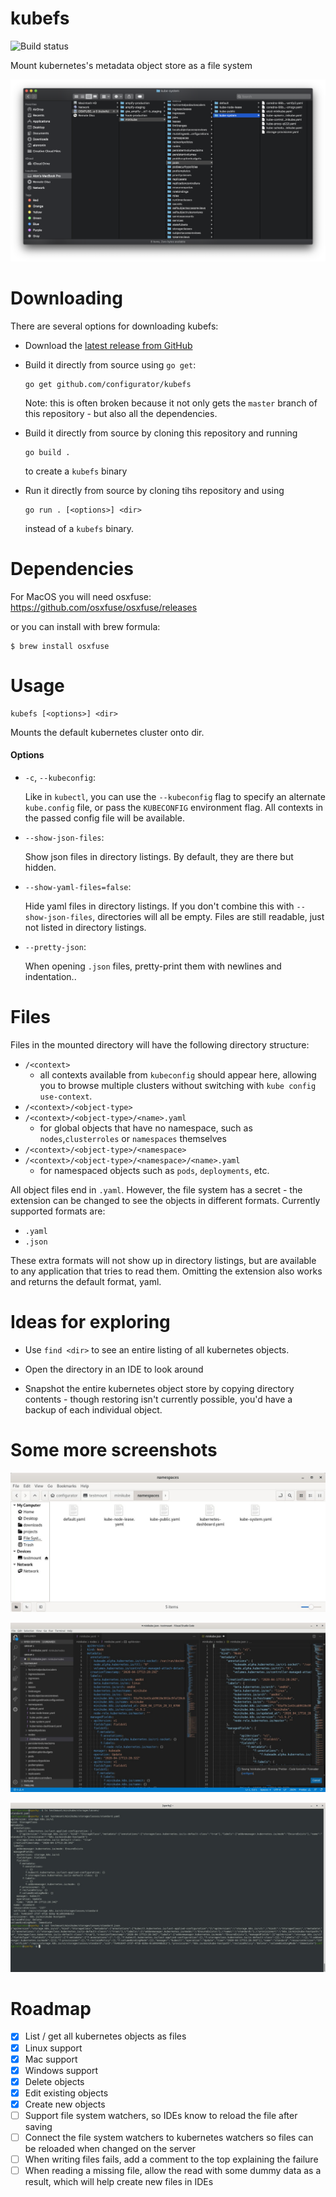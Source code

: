 # kubefs

![Build status](https://github.com/configurator/kubefs/workflows/Build/badge.svg)

Mount kubernetes's metadata object store as a file system

![Screenshot](.screenshots/kubefs.screenshot.png)

# Downloading

There are several options for downloading kubefs:

- Download the [latest release from GitHub](https://github.com/configurator/kubefs/releases/latest)

- Build it directly from source using `go get`:

  ```shell
  go get github.com/configurator/kubefs
  ```

  Note: this is often broken because it not only gets the `master` branch of this repository - but
  also all the dependencies.

- Build it directly from source by cloning this repository and running

  ```shell
  go build .
  ```

  to create a `kubefs` binary

- Run it directly from source by cloning tihs repository and using

  ```shell
  go run . [<options>] <dir>
  ```

  instead of a `kubefs` binary.

# Dependencies

For MacOS you will need osxfuse:
https://github.com/osxfuse/osxfuse/releases

or you can install with brew formula:

```shell
$ brew install osxfuse
```

# Usage

```shell
kubefs [<options>] <dir>
```
Mounts the default kubernetes cluster onto dir.

#### Options

- `-c`, `--kubeconfig`:

  Like in `kubectl`, you can use the `--kubeconfig` flag to specify an alternate
  `kube.config` file, or pass the `KUBECONFIG` environment flag. All contexts in the passed config
  file will be available.

- `--show-json-files`:

  Show json files in directory listings. By default, they are there but hidden.

- `--show-yaml-files=false`:

  Hide yaml files in directory listings. If you don't combine this with `--show-json-files`,
  directories will all be empty. Files are still readable, just not listed in directory listings.

- `--pretty-json`:

  When opening `.json` files, pretty-print them with newlines and indentation..

# Files

Files in the mounted directory will have the following directory structure:

- `/<context>`
    - all contexts available from `kubeconfig` should appear here, allowing you to browse multiple
      clusters without switching with `kube config use-context`.
- `/<context>/<object-type>`
- `/<context>/<object-type>/<name>.yaml`
    - for global objects that have no namespace, such as `nodes`,`clusterroles` or `namespaces`
      themselves
- `/<context>/<object-type>/<namespace>`
- `/<context>/<object-type>/<namespace>/<name>.yaml`
    - for namespaced objects such as `pods`, `deployments`, etc.

All object files end in `.yaml`. However, the file system has a secret - the extension can be
changed to see the objects in different formats. Currently supported formats are:

- `.yaml`
- `.json`

These extra formats will not show up in directory listings, but are available to any application
that tries to read them. Omitting the extension also works and returns the default format, yaml.

# Ideas for exploring

- Use `find <dir>` to see an entire listing of all kubernetes objects.

- Open the directory in an IDE to look around

- Snapshot the entire kubernetes object store by copying directory contents - though restoring isn't
  currently possible, you'd have a backup of each individual object.

# Some more screenshots

![Linux file listing](.screenshots/linux-file-list.jpg)

![Browsing in IDE](.screenshots/vscode.jpg)

![Looking at yaml and json](.screenshots/cat-file-types.jpg)

# Roadmap

- [x] List / get all kubernetes objects as files
- [x] Linux support
- [x] Mac support
- [x] Windows support
- [x] Delete objects
- [x] Edit existing objects
- [x] Create new objects
- [ ] Support file system watchers, so IDEs know to reload the file after saving
- [ ] Connect the file system watchers to kubernetes watchers so files can be reloaded when changed
      on the server
- [ ] When writing files fails, add a comment to the top explaining the failure
- [ ] When reading a missing file, allow the read with some dummy data as a result,
      which will help create new files in IDEs
